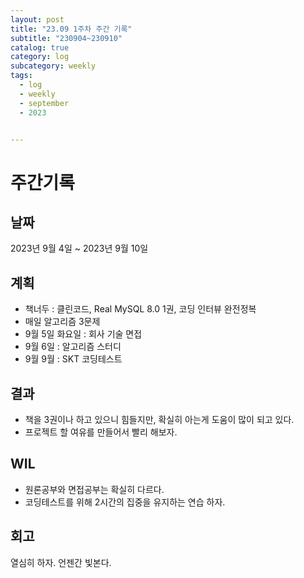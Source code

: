 ```yaml
---
layout: post
title: "23.09 1주차 주간 기록"
subtitle: "230904~230910"
catalog: true
category: log
subcategory: weekly
tags:
  - log
  - weekly
  - september
  - 2023


---
```


# 주간기록

## 날짜

2023년 9월 4일 ~ 2023년 9월 10일

## 계획

- 책너두 : 클린코드, Real MySQL 8.0 1권, 코딩 인터뷰 완전정복
- 매일 알고리즘 3문제
- 9월 5일 화요일 : 회사 기술 면접
- 9월 6일 : 알고리즘 스터디
- 9월 9월 : SKT 코딩테스트

## 결과

- 책을 3권이나 하고 있으니 힘들지만, 확실히 아는게 도움이 많이 되고 있다.
- 프로젝트 할 여유를 만들어서 빨리 해보자.

## WIL

- 원론공부와 면접공부는 확실히 다르다.
- 코딩테스트를 위해 2시간의 집중을 유지하는 연습 하자.

## 회고

열심히 하자. 언젠간 빛본다.